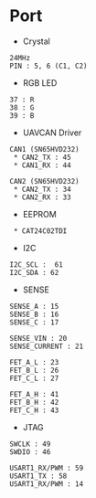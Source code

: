 # Port
 * Crystal 
```
24MHz
PIN : 5, 6 (C1, C2)
```

 * RGB LED 
```
37 : R 
38 : G 
39 : B 
```
 * UAVCAN Driver 
```
CAN1 (SN65HVD232)
 * CAN2_TX : 45 
 * CAN1_RX : 44 

CAN2 (SN65HVD232)
 * CAN2_TX : 34 
 * CAN2_RX : 33

```

 * EEPROM 
```
 * CAT24C02TDI 

```

 * I2C 
```
I2C_SCL :  61
I2C_SDA : 62
```

 * SENSE 
```
SENSE_A : 15
SENSE_B : 16
SENSE_C : 17

SENSE_VIN : 20
SENSE_CURRENT : 21

FET_A_L : 23 
FET_B_L : 26 
FET_C_L : 27

FET_A_H : 41
FET_B_H : 42
FET_C_H : 43
```

 * JTAG 
```
SWCLK : 49 
SWDIO : 46 

USART1_RX/PWM : 59 
USART1_TX : 58 
USART1_RX/PWM : 14

```
